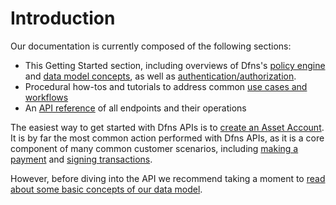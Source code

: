 # Introduction

Our documentation is currently composed of the following sections:

* This Getting Started section, including overviews of Dfns's [policy engine](PolicyEngineIntro.md) and [data model concepts](DataModelConcepts.md), as well as [authentication/authorization](authentication-authorization.md).
* Procedural how-tos and tutorials to address common [use cases and workflows](../use-cases/README.md)
* An [API reference](../api-docs/README.md) of all endpoints and their operations
  

The easiest way to get started with Dfns APIs is to [create an Asset Account](<../use-cases/Asset Accounts/CreateAssetAccount.md>).  It is by far the most common action performed with Dfns APIs, as it is a core component of many common customer scenarios, including [making a payment](../use-cases/Payments/InitiatePayment.md) and [signing transactions](../use-cases/Payments/NoPolicySignatureScenario.md).

However, before diving into the API we recommend taking a moment to [read about some basic concepts of our data model](DataModelConcepts.md).

  
<!-- [MARKED FOR DELETION] By far the most common action performed with Dfns is to [create an asset account WRONG LINK!](/solution-architecture/data/gitbook/api-docs/assets/CreateAssetAccount.md). It is a core component of many of the most common customer scenarios, including [making a payment](../use-cases/Payments/InitiatePayment.md) and [signing transactions](../use-cases/Payments/NoPolicySignatureScenario.md), and is also an easy way to get started with Dfns APIs.  -->


<!--- You can explore the API reference documentation, or dive into one of our procedural guides to help you perform a task or address a use case. --->
 
<!--  -->
